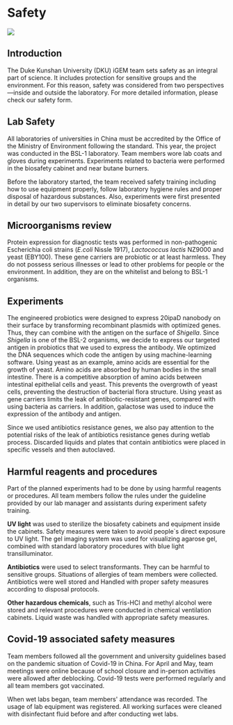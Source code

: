<div class="h1-bg">
    <h1 class>Safety</h1>
    <img src="https://static.igem.wiki/teams/4161/wiki/wetlab4-for-bg.png" />
</div>

## Introduction
The Duke Kunshan University (DKU) iGEM team sets safety as an integral part of
science. It includes protection for sensitive groups and the environment. For
this reason, safety was considered from two perspectives—inside and outside
the laboratory. For more detailed information, please check our safety form.
## Lab Safety
All laboratories of universities in China must be accredited by the Office
of the Ministry of Environment following the standard. This year, the
project was conducted in the BSL-1 laboratory. Team members wore lab coats and
gloves during experiments. Experiments related to bacteria were performed in
the biosafety cabinet and near butane burners.

Before the laboratory started, the team received safety training including how to
use equipment properly, follow laboratory hygiene rules and proper
disposal of hazardous substances. Also, experiments were first presented in
detail by our two supervisors to eliminate biosafety concerns.
## Microorganisms review
Protein expression for diagnostic tests was performed in non-pathogenic
Escherichia coli strains (*E.coli* Nissle 1917), *Lactococcus lactis* NZ9000 and
yeast (EBY100). These gene carriers are probiotic or at least harmless. They do
not possess serious illnesses or lead to other problems for people or the
environment. In addition, they are on the whitelist and belong to BSL-1 organisms.
## Experiments
The engineered probiotics were designed to express 20ipaD nanobody on their
surface by transforming recombinant plasmids with optimized genes. Thus, they
can combine with the antigen on the surface of *Shigella*. Since *Shigella* is one
of the BSL-2 organisms, we decide to express our targeted antigen in probiotics
that we used to express the antibody. We optimized the DNA sequences which code
the antigen by using machine-learning software. Using yeast as an example,
amino acids are essential for the growth of yeast. Amino acids are absorbed by
human bodies in the small intestine. There is a competitive absorption of amino
acids between intestinal epithelial cells and yeast. This prevents the
overgrowth of yeast cells, preventing the destruction of bacterial flora
structure. Using yeast as gene carriers limits the leak of antibiotic-resistant
genes, compared with using bacteria as carriers. In addition,
galactose was used to induce the expression of the antibody and antigen.

Since we used antibiotics resistance genes, we also pay attention to the
potential risks of the leak of antibiotics resistance genes during wetlab
process. Discarded liquids and plates that contain antibiotics were placed in
specific vessels and then autoclaved.
## Harmful reagents and procedures
Part of the planned experiments had to be done by using harmful reagents or
procedures. All team members follow the rules under the guideline provided by
our lab manager and assistants during experiment safety training.

**UV light** was used to sterilize the biosafety cabinets and equipment inside
the cabinets. Safety measures were taken to avoid people`s direct exposure to
UV light. The gel imaging system was used for visualizing agarose gel, combined
with standard laboratory procedures with blue light transilluminator.

**Antibiotics** were used to select transformants. They can be harmful to
sensitive groups. Situations of allergies of team members were collected.
Antibiotics were well stored and
Handled with proper safety measures according to disposal protocols.

**Other hazardous chemicals**, such as Tris-HCl and methyl alcohol were stored
and relevant procedures were conducted in chemical ventilation cabinets. Liquid
waste was handled with appropriate safety measures.
## Covid-19 associated safety measures
Team members followed all the government and university guidelines based on the
pandemic situation of Covid-19 in China. For April and May, team meetings
were online because of school closure and in-person activities were allowed
after deblocking. Covid-19 tests were performed regularly and all team members
got vaccinated.

When wet labs began, team members' attendance was recorded. The usage of lab
equipment was registered. All working surfaces were cleaned with disinfectant
fluid before and after conducting wet labs.
